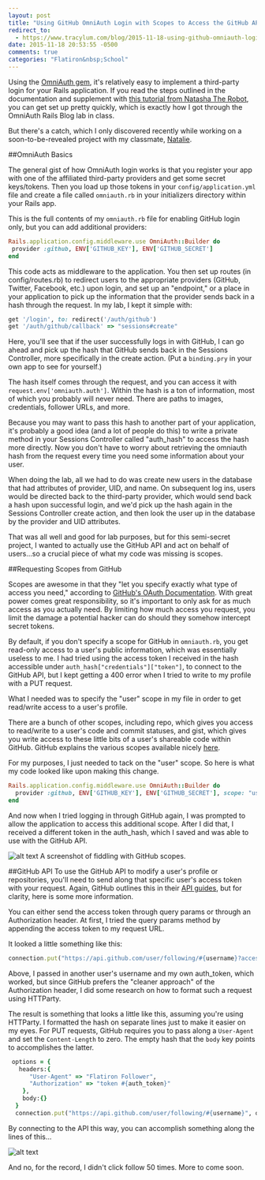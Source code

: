 ```yaml
---
layout: post
title: "Using GitHub OmniAuth Login with Scopes to Access the GitHub API"
redirect_to:
  - https://www.tracylum.com/blog/2015-11-18-using-github-omniauth-login-with-scopes-to-access-the-github-api/
date: 2015-11-18 20:53:55 -0500
comments: true
categories: "Flatiron&nbsp;School"
---
```


Using the [OmniAuth gem](https://github.com/intridea/omniauth), it's relatively easy to implement a third-party login for your Rails application. If you read the steps outlined in the documentation and supplement with [this tutorial from Natasha The Robot](http://natashatherobot.com/rails-omniauth-github-tutorial/), you can get set up pretty quickly, which is exactly how I got through the OmniAuth Rails Blog lab in class.  

But there's a catch, which I only discovered recently while working on a soon-to-be-revealed project with my classmate, [Natalie](http://ncoley.github.io/).

##OmniAuth Basics 

The general gist of how OmniAuth login works is that you register your app with one of the affiliated third-party providers and get some secret keys/tokens. Then you load up those tokens in your `config/application.yml` file and create a file called `omniauth.rb` in your initializers directory within your Rails app. 

This is the full contents of my `omniauth.rb` file for enabling GitHub login only, but you can add additional providers:

```ruby
Rails.application.config.middleware.use OmniAuth::Builder do
 provider :github, ENV['GITHUB_KEY'], ENV['GITHUB_SECRET']
end
```
This code acts as middleware to the application. You then set up routes (in config/routes.rb) to redirect users to the appropriate providers (GitHub, Twitter, Facebook, etc.) upon login, and set up an "endpoint," or a place in your application to pick up the information that the provider sends back in a hash through the request. In my lab, I kept it simple with:

```ruby
get '/login', to: redirect('/auth/github')
get '/auth/github/callback' => "sessions#create"
```
Here, you'll see that if the user successfully logs in with GitHub, I can go ahead and pick up the hash that GitHub sends back in the Sessions Controller, more specifically in the create action. (Put a `binding.pry` in your own app to see for yourself.) 

The hash itself comes through the request, and you can access it with `request.env['omniauth.auth']`. Within the hash is a ton of information, most of which you probably will never need. There are paths to images, credentials, follower URLs, and more. 

Because you may want to pass this hash to another part of your application, it's probably a good idea (and a lot of people do this) to write a private method in your Sessions Controller called "auth_hash" to access the hash more directly. Now you don't have to worry about retrieving the omniauth hash from the request every time you need some information about your user. 

<!-- more -->

When doing the lab, all we had to do was create new users in the database that had attributes of provider, UID, and name. On subsequent log ins, users would be directed back to the third-party provider, which would send back a hash upon successful login, and we'd pick up the hash again in the Sessions Controller create action, and then look the user up in the database by the provider and UID attributes. 

That was all well and good for lab purposes, but for this semi-secret project, I wanted to actually use the GitHub API and act on behalf of users...so a crucial piece of what my code was missing is scopes.

##Requesting Scopes from GitHub

Scopes are awesome in that they "let you specify exactly what type of access you need," according to [GitHub's OAuth Documentation](https://developer.github.com/v3/oauth/#scopes). With great power comes great responsibility, so it's important to only ask for as much access as you actually need. By limiting how much access you request, you limit the damage a potential hacker can do should they somehow intercept secret tokens.

By default, if you don't specify a scope for GitHub in `omniauth.rb`, you get read-only access to a user's public information, which was essentially useless to me. I had tried using the access token I received in the hash accessible under `auth_hash["credentials"]["token"]`, to connect to the GitHub API, but I kept getting a 400 error when I tried to write to my profile with a PUT request.  

What I needed was to specify the "user" scope in my file in order to get read/write access to a user's profile. 

There are a bunch of other scopes, including repo, which gives you access to read/write to a user's code and commit statuses, and gist, which gives you write access to these little bits of a user's shareable code within GitHub. GitHub explains the various scopes available nicely [here](https://developer.github.com/v3/oauth/#scopes).

For my purposes, I just needed to tack on the "user" scope. So here is what my code looked like upon making this change.

```ruby
Rails.application.config.middleware.use OmniAuth::Builder do
  provider :github, ENV['GITHUB_KEY'], ENV['GITHUB_SECRET'], scope: "user" 
end
```
And now when I tried logging in through GitHub again, I was prompted to allow the application to access this additional scope. After I did that, I received a different token in the auth_hash, which I saved and was able to use with the GitHub API. 

![alt text](/images/github-modify-auth.png "Modify GitHub Permissions")
A screenshot of fiddling with GitHub scopes.

##GitHub API
To use the GitHub API to modify a user's profile or repositories, you'll need to send along that specific user's access token with your request. Again, GitHub outlines this in their [API guides](https://developer.github.com/v3/oauth/#scopes), but for clarity, here is some more information. 

You can either send the access token through query params or through an Authorization header. At first, I tried the query params method by appending the access token to my request URL.

It looked a little something like this:
```ruby
connection.put("https://api.github.com/user/following/#{username}?access_token=#{auth_token}")
```

Above, I passed in another user's username and my own auth_token, which worked, but since GitHub prefers the "cleaner approach" of the Authorization header, I did some research on how to format such a request using HTTParty. 

The result is something that looks a little like this, assuming you're using HTTParty. I formatted the hash on separate lines just to make it easier on my eyes. For PUT requests, GitHub requires you to pass along a `User-Agent` and set the `Content-Length` to zero. The empty hash that the `body` key points to accomplishes the latter. 

```ruby
 options = {
   headers:{
      "User-Agent" => "Flatiron Follower",
      "Authorization" => "token #{auth_token}"
    },
    body:{}
  } 
  connection.put("https://api.github.com/user/following/#{username}", options)
```

By connecting to the API this way, you can accomplish something along the lines of this...

![alt text](/images/githubfollower.png "My GitHub Page")


And no, for the record, I didn't click follow 50 times. More to come soon. 






